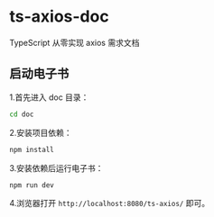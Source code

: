# ts-axios-doc

TypeScript 从零实现 axios 需求文档

## 启动电子书

1.首先进入 doc 目录：

```bash
cd doc
```

2.安装项目依赖：

```bash
npm install
```

3.安装依赖后运行电子书：

```bash
npm run dev
```

4.浏览器打开 `http://localhost:8080/ts-axios/` 即可。
